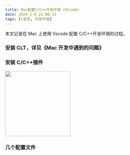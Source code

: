 ```yaml
---
title: Mac配置C/C++开发环境（VScode）
date: 2020-2-8 21:08:33
tags: [c语言, 开发环境]
---
```


本文记录在 Mac 上使用 Vscode 配置 C/C++开发环境的过程。

### 安装 CLT，详见《Mac 开发中遇到的问题》

### 安装 C/C++插件

<img src="https://wangyu.net.cn/img/C&C++plug-in.png" width="210">

### 几个配置文件
